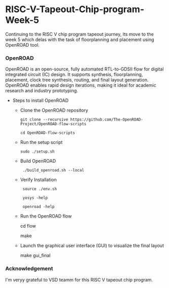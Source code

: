 # RISC-V-Tapeout-Chip-program-Week-5
Continuing to the RISC V chip program tapeout journey, lts move to the week 5 which delas with the task of floorplanning and placement using OpenROAD tool.
### OpenROAD
OpenROAD is an open-source, fully automated RTL-to-GDSII flow for digital integrated circuit (IC) design. It supports synthesis, floorplanning, placement, clock tree synthesis, routing, and final layout generation. OpenROAD enables rapid design iterations, making it ideal for academic research and industry prototyping.

- Steps to install OpenROAD

     * Clone the OpenROAD repository

           git clone --recursive https://github.com/The-OpenROAD-Project/OpenROAD-flow-scripts
       
           cd OpenROAD-flow-scripts

    *  Run the setup script

           sudo ./setup.sh

    * Build OpenROAD

           ./build_openroad.sh --local

    * Verify Installation

           source ./env.sh

           yosys -help  

           openroad -help
   
    *  Run the OpenROAD flow
 
          cd flow

          make

    *  Launch the graphical user interface (GUI) to visualize the final layout
 
          make gui_final

### Acknowledgement
I'm veryy grateful to VSD teamm for this RISC V tapeout chip program.
